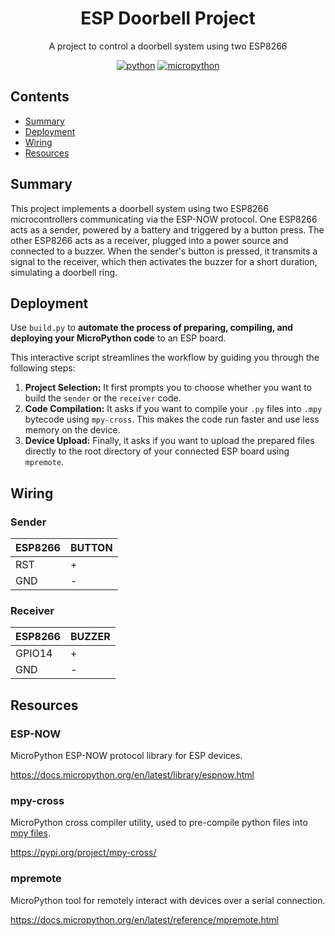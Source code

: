 <h1 align="center">ESP Doorbell Project</h1>
<p align="center">
  A project to control a doorbell system using two ESP8266
</p>

<div align="center">

<!-- [![Build](https://img.shields.io/github/actions/workflow/status/gabrielmarcano/esp32-roaster/build.yml?logo=github)](https://github.com/gabrielmarcano/esp32-roaster/blob/master/.github/workflows/build.yml) -->
<!-- [![OTA Update](https://img.shields.io/github/actions/workflow/status/gabrielmarcano/esp32-roaster/ota-update.yml?logo=github&label=OTA)](https://github.com/gabrielmarcano/esp32-roaster/blob/master/.github/workflows/ota-update.yml) -->
<!-- [![GitHub release](https://img.shields.io/github/v/release/gabrielmarcano/esp32-roaster?filter=*alpha&logo=github)](https://github.com/gabrielmarcano/esp32-roaster/releases) -->

[![python](https://img.shields.io/badge/Python-3.13-3776AB.svg?style=flat&logo=python&logoColor=white)](https://www.python.org)
[![micropython](https://img.shields.io/badge/built%20for-MicroPython-3776AB?logo=micropython)](https://micropython.org/)

</div>

## Contents

- [Summary](#summary)
- [Deployment](#Deployment)
- [Wiring](#wiring)
- [Resources](#resources)

## Summary

This project implements a doorbell system using two ESP8266 microcontrollers communicating via the ESP-NOW protocol. One ESP8266 acts as a sender, powered by a battery and triggered by a button press. The other ESP8266 acts as a receiver, plugged into a power source and connected to a buzzer. When the sender's button is pressed, it transmits a signal to the receiver, which then activates the buzzer for a short duration, simulating a doorbell ring.

## Deployment

Use `build.py` to **automate the process of preparing, compiling, and deploying your MicroPython code** to an ESP board.

This interactive script streamlines the workflow by guiding you through the following steps:

1.  **Project Selection:** It first prompts you to choose whether you want to build the `sender` or the `receiver` code.
2.  **Code Compilation:** It asks if you want to compile your `.py` files into `.mpy` bytecode using `mpy-cross`. This makes the code run faster and use less memory on the device.
3.  **Device Upload:** Finally, it asks if you want to upload the prepared files directly to the root directory of your connected ESP board using `mpremote`.

## Wiring

### Sender

| ESP8266 | BUTTON |
| ------- | ------ |
| RST     | +      |
| GND     | \-     |

### Receiver

| ESP8266 | BUZZER |
| ------- | ------ |
| GPIO14  | +      |
| GND     | \-     |

## Resources

### ESP-NOW

MicroPython ESP-NOW protocol library for ESP devices.

https://docs.micropython.org/en/latest/library/espnow.html

### mpy-cross

MicroPython cross compiler utility, used to pre-compile python files into [mpy files](https://docs.micropython.org/en/latest/reference/mpyfiles.html).

https://pypi.org/project/mpy-cross/

### mpremote

MicroPython tool for remotely interact with devices over a serial connection.

https://docs.micropython.org/en/latest/reference/mpremote.html
